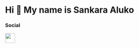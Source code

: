 Hi 👋 My name is Sankara Aluko 
======================================


### Social

<a href="https://x.com/bktfox" target="_blank" rel="noreferrer"><img src="https://raw.githubusercontent.com/danielcranney/readme-generator/main/public/icons/socials/twitter.svg" width="32" height="32" /></a></p>


